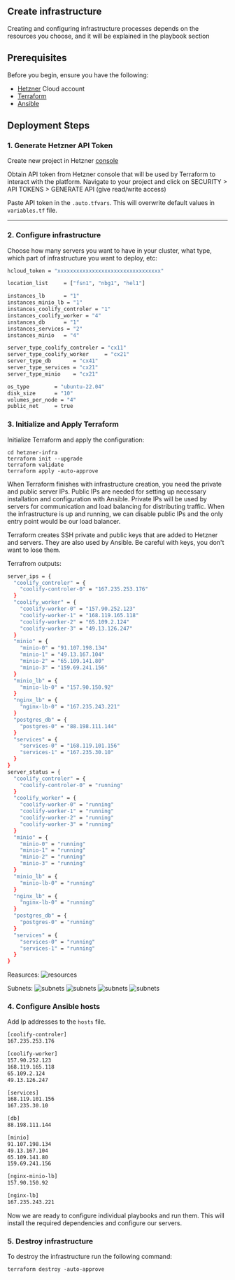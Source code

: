 ## Create infrastructure

Creating and configuring infrastructure processes depends on the resources you choose, and it will be explained in the playbook section

## Prerequisites

Before you begin, ensure you have the following:

- [Hetzner](https://hetzner.cloud/?ref=Ix9xCKNxJriM) Cloud account
- [Terraform](https://www.terraform.io/downloads.html)
- [Ansible](https://docs.ansible.com/ansible/latest/installation_guide/intro_installation.html)

## Deployment Steps

### 1. Generate Hetzner API Token

Create new project in Hetzner [console](https://console.hetzner.cloud/projects)

Obtain API token from Hetzner console that will be used by Terraform to interact with the platform.
Navigate to your project and click on SECURITY > API TOKENS > GENERATE API (give read/write access)

Paste API token in the `.auto.tfvars`. This will overwrite default values in `variables.tf` file.

---

### 2. Configure infrastructure

Choose how many servers you want to have in your cluster, what type, which part of infrastructure you want to deploy, etc:

```bash
hcloud_token = "xxxxxxxxxxxxxxxxxxxxxxxxxxxxxxxxx"

location_list     = ["fsn1", "nbg1", "hel1"]

instances_lb      = "1"
instances_minio_lb = "1"
instances_coolify_controler = "1"
instances_coolify_worker = "4"
instances_db      = "1"
instances_services = "2"
instances_minio   = "4"

server_type_coolify_controler = "cx11"
server_type_coolify_worker     = "cx21"
server_type_db       = "cx41"
server_type_services = "cx21"
server_type_minio    = "cx21"

os_type        = "ubuntu-22.04"
disk_size      = "10"
volumes_per_node = "4"
public_net     = true
```

### 3. Initialize and Apply Terraform

Initialize Terraform and apply the configuration:

```shell
cd hetzner-infra
terraform init --upgrade
terraform validate
terraform apply -auto-approve
```

When Terraform finishes with infrastructure creation, you need the private and public server IPs. Public IPs are needed for setting up necessary installation and configuration with Ansible. Private IPs will be used by servers for communication and load balancing for distributing traffic. When the infrastructure is up and running, we can disable public IPs and the only entry point would be our load balancer.

Terraform creates SSH private and public keys that are added to Hetzner and servers. They are also used by Ansible. Be careful with keys, you don't want to lose them.

Terrafrom outputs:

```bash
server_ips = {
  "coolify_controler" = {
    "coolify-controler-0" = "167.235.253.176"
  }
  "coolify_worker" = {
    "coolify-worker-0" = "157.90.252.123"
    "coolify-worker-1" = "168.119.165.118"
    "coolify-worker-2" = "65.109.2.124"
    "coolify-worker-3" = "49.13.126.247"
  }
  "minio" = {
    "minio-0" = "91.107.198.134"
    "minio-1" = "49.13.167.104"
    "minio-2" = "65.109.141.80"
    "minio-3" = "159.69.241.156"
  }
  "minio_lb" = {
    "minio-lb-0" = "157.90.150.92"
  }
  "nginx_lb" = {
    "nginx-lb-0" = "167.235.243.221"
  }
  "postgres_db" = {
    "postgres-0" = "88.198.111.144"
  }
  "services" = {
    "services-0" = "168.119.101.156"
    "services-1" = "167.235.30.10"
  }
}
server_status = {
  "coolify_controler" = {
    "coolify-controler-0" = "running"
  }
  "coolify_worker" = {
    "coolify-worker-0" = "running"
    "coolify-worker-1" = "running"
    "coolify-worker-2" = "running"
    "coolify-worker-3" = "running"
  }
  "minio" = {
    "minio-0" = "running"
    "minio-1" = "running"
    "minio-2" = "running"
    "minio-3" = "running"
  }
  "minio_lb" = {
    "minio-lb-0" = "running"
  }
  "nginx_lb" = {
    "nginx-lb-0" = "running"
  }
  "postgres_db" = {
    "postgres-0" = "running"
  }
  "services" = {
    "services-0" = "running"
    "services-1" = "running"
  }
}
```

Reasurces:
![resources](public/03_resources.png)

Subnets:
![subnets](public/04_subnet1.png)
![subnets](public/05_subnet2.png)
![subnets](public/06_subnet3.png)
![subnets](public/07_subnet4.png)

### 4. Configure Ansible hosts

Add Ip addresses to the `hosts` file.

```bash
[coolify-controler]
167.235.253.176

[coolify-worker]
157.90.252.123
168.119.165.118
65.109.2.124
49.13.126.247

[services]
168.119.101.156
167.235.30.10

[db]
88.198.111.144

[minio]
91.107.198.134
49.13.167.104
65.109.141.80
159.69.241.156

[nginx-minio-lb]
157.90.150.92

[nginx-lb]
167.235.243.221
```
Now we are ready to configure individual playbooks and run them. This will install the required dependencies and configure our servers.

### 5. Destroy infrastructure

To destroy the infrastructure run the following command:

```shell
terraform destroy -auto-approve
```
